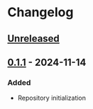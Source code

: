 # Changelog

## [Unreleased]

## [0.1.1] - 2024-11-14
### Added
- Repository initialization


[unreleased]: https://github.com/e6tUcu7c9h/camembert
[0.1.1]: https://github.com/e6tUcu7c9h/camembert/tree/v0.1.1

